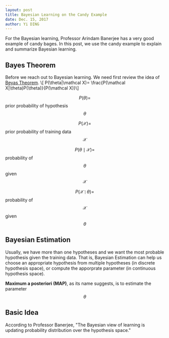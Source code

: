 ```yaml
--- 
layout: post
title: Bayesian Learning on the Candy Example
date: Dec. 15, 2017
author: Yi DING
---
```


[comment]: # (Use the candy example to explain Bayesian learning)

For the Bayesian learning, Professor Arindam Banerjee has a very good example of candy bages. In this post, we use the candy example to explain and summarize Bayesian learning.

## Bayes Theorem
Before we reach out to Bayesian learning. We need first review the idea of [Beyas Theorem](http://www.cs.cmu.edu/afs/cs/project/theo-20/www/mlbook/ch6.pdf).
\\[ P(\theta|\mathcal X)= \frac{P(\mathcal X|\theta)P(\theta)}{P(\mathcal X)}\\]

$$P(\theta)=$$ prior probability of hypothesis $$\theta$$

$$P(\mathcal X)=$$ prior probability of training data $$\mathcal X$$

$$P(\theta \mid \mathcal X)=$$ probability of $$\theta$$ given $$\mathcal X$$

$$P(\mathcal X \mid \theta)=$$ probability of $$\mathcal X$$ given $$\theta$$

## Bayesian Estimation
Usually, we have more than one hypotheses and we want the most probable hypothesis given the training data. That is, Bayesian Estimation can help us choose an appropriate hypothesis from multiple hypotheses (in discrete hypothesis space), or compute the apporprate parameter (in continuous hypothesis space).

**Maximum a posteriori (MAP)**, as its name suggests, is to estimate the parameter $$\theta$$

## Basic Idea
According to Professor Banerjee, "The Bayesian view of learning is updating probability distribution over the hypothesis space."